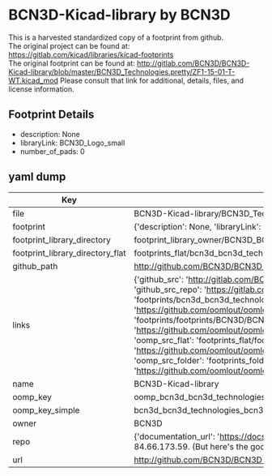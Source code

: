 # BCN3D-Kicad-library by BCN3D  
This is a harvested standardized copy of a footprint from github.  
The original project can be found at:  
https://gitlab.com/kicad/libraries/kicad-footprints  
The original footprint can be found at:
http://gitlab.com/BCN3D/BCN3D-Kicad-library/blob/master/BCN3D_Technologies.pretty/ZF1-15-01-T-WT.kicad_mod
Please consult that link for additional, details, files, and license information.  
## Footprint Details
* description: None  
* libraryLink: BCN3D_Logo_small  
* number_of_pads: 0  
## yaml dump  
| Key | Value |  
| --- | --- |  
| file | BCN3D-Kicad-library/BCN3D_Technologies.pretty/BCN3D_Logo_small.kicad_mod |  
| footprint | {'description': None, 'libraryLink': 'BCN3D_Logo_small', 'number_of_pads': 0} |  
| footprint_library_directory | footprint_library_owner/BCN3D_BCN3D-Kicad-library |  
| footprint_library_directory_flat | footprints_flat/bcn3d_bcn3d_technologies_bcn3d_logo_small/working |  
| github_path | http://github.com/BCN3D/BCN3D-Kicad-library/blob/master/BCN3D_Technologies.pretty/BCN3D_Logo_small.kicad_mod |  
| links | {'github_src': 'http://gitlab.com/BCN3D/BCN3D-Kicad-library/blob/master/BCN3D_Technologies.pretty/ZF1-15-01-T-WT.kicad_mod', 'github_src_repo': 'https://gitlab.com/kicad/libraries/kicad-footprints', 'oomp_bot': 'footprints/bcn3d_bcn3d_technologies_bcn3d_logo_small/working', 'oomp_bot_github': 'https://github.com/oomlout/oomlout_oomp_footprint_bot/tree/main/footprints/bcn3d_bcn3d_technologies_bcn3d_logo_small/working', 'oomp_doc': 'footprints/footprints/BCN3D/BCN3D_Technologies/BCN3D_Logo_small/working/', 'oomp_doc_github': 'https://github.com/oomlout/oomlout_oomp_footprint_doc/tree/main/footprints/footprints/BCN3D/BCN3D_Technologies/BCN3D_Logo_small/working', 'oomp_src_flat': 'footprints_flat/footprints_flat/bcn3d_bcn3d_technologies_bcn3d_logo_small/working', 'oomp_src_flat_github': 'https://github.com/oomlout/oomlout_oomp_footprint_src/tree/main/footprints_flat/bcn3d_bcn3d_technologies_bcn3d_logo_small/working', 'oomp_src_folder': 'footprints_folder/footprints_folder/BCN3D/BCN3D_Technologies/BCN3D_Logo_small/working', 'oomp_src_folder_github': 'https://github.com/oomlout/oomlout_oomp_footprint_src/tree/main/footprints_folder/BCN3D/BCN3D_Technologies/BCN3D_Logo_small/working'} |  
| name | BCN3D-Kicad-library |  
| oomp_key | oomp_bcn3d_bcn3d_technologies_bcn3d_logo_small |  
| oomp_key_simple | bcn3d_bcn3d_technologies_bcn3d_logo_small |  
| owner | BCN3D |  
| repo | {'documentation_url': 'https://docs.github.com/rest/overview/resources-in-the-rest-api#rate-limiting', 'message': "API rate limit exceeded for 84.66.173.59. (But here's the good news: Authenticated requests get a higher rate limit. Check out the documentation for more details.)"} |  
| url | http://github.com/BCN3D/BCN3D-Kicad-library |  

